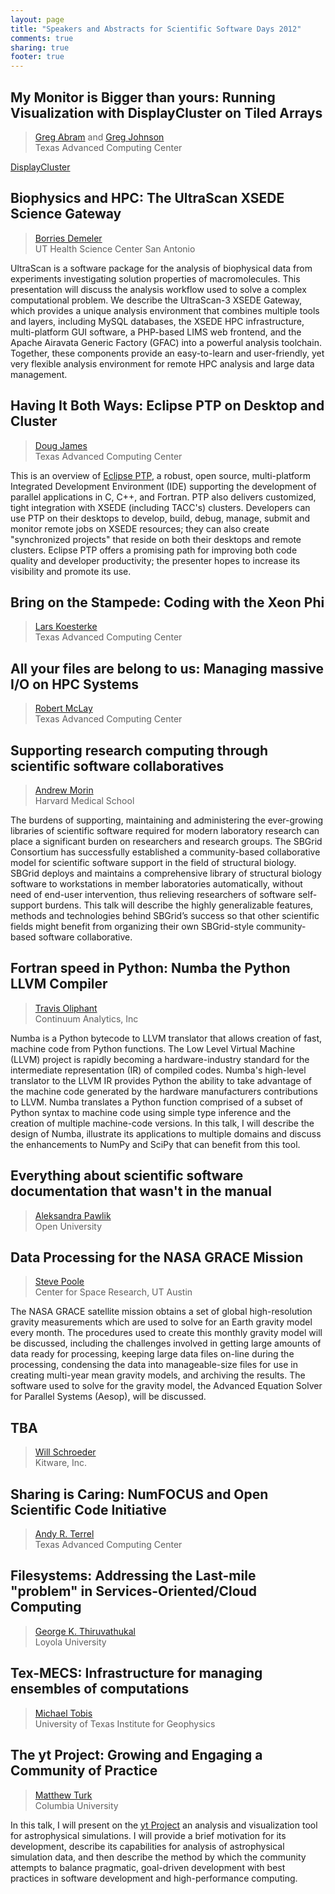 ```yaml
---
layout: page
title: "Speakers and Abstracts for Scientific Software Days 2012"
comments: true
sharing: true
footer: true
---
```


## <a id="abram"></a>My Monitor is Bigger than yours: Running Visualization with DisplayCluster on Tiled Arrays 

>  [Greg Abram](http://www.tacc.utexas.edu/staff/gregory-d.-abram) and [Greg Johnson](http://www.tacc.utexas.edu/staff/greg-p.-johnson)</a>  
> Texas Advanced Computing Center

[DisplayCluster](https://github.com/TACC/DisplayCluster)

##  <a id="demeler"></a>Biophysics and HPC: The UltraScan XSEDE Science Gateway

> [Borries Demeler](http://www.demeler.uthscsa.edu/)  
> UT Health Science Center San Antonio

UltraScan is a software package for the analysis of biophysical data from experiments investigating solution properties of macromolecules. This presentation will discuss the analysis workflow used to solve a complex computational problem. We describe the UltraScan-3 XSEDE Gateway, which provides a unique analysis environment that  combines multiple tools and layers, including MySQL databases, the XSEDE HPC infrastructure, multi-platform GUI software, a PHP-based LIMS web frontend, and the Apache Airavata Generic Factory (GFAC) into a powerful analysis toolchain. Together, these components provide an easy-to-learn and user-friendly, yet very flexible analysis environment for remote HPC analysis and large data management.

## <a id="james"></a>Having It Both Ways: Eclipse PTP on Desktop and Cluster

> [Doug James](http://www.tacc.utexas.edu/staff/douglas-james)  
> Texas Advanced Computing Center

This is an overview of [Eclipse PTP](www.eclipse.org/ptp), a robust, open source, multi-platform Integrated Development Environment (IDE) supporting the development of parallel applications in C, C++, and Fortran.  PTP also delivers customized, tight integration with XSEDE (including TACC's) clusters. Developers can use PTP on their desktops to develop, build, debug, manage, submit and monitor remote jobs on XSEDE resources; they can also create "synchronized projects" that reside on both their desktops and remote clusters. Eclipse PTP offers a promising path for improving both code quality and developer productivity; the presenter hopes to increase its visibility and promote its use.


## <a id="koesterke"></a>Bring on the Stampede: Coding with the Xeon Phi

> [Lars Koesterke](http://www.tacc.utexas.edu/staff/lars-koesterke)  
> Texas Advanced Computing Center

## <a id="mclay"></a>All your files are belong to us: Managing massive I/O on HPC Systems

> [Robert McLay](http://www.tacc.utexas.edu/staff/robert-mclay)  
> Texas Advanced Computing Center

## <a id="morin"></a>Supporting research computing through scientific software collaboratives

> [Andrew Morin](http://hkl.hms.harvard.edu/)  
> Harvard Medical School

The burdens of supporting, maintaining and administering the ever-growing
libraries of scientific software required for modern laboratory research can
place a significant burden on researchers and research groups.  The SBGrid
Consortium has successfully established a community-based collaborative model
for scientific software support in the field of structural biology. SBGrid
deploys and maintains a comprehensive library of structural biology software to
workstations in member laboratories automatically, without need of end-user
intervention, thus relieving researchers of software self-support burdens.
This talk will describe the highly generalizable features, methods and
technologies behind SBGrid’s success so that other scientific fields might
benefit from organizing their own SBGrid-style community-based software
collaborative.

## <a id="oliphant"></a>Fortran speed in Python: Numba the Python LLVM Compiler

> [Travis Oliphant](http://www.continuum.io/our-team.html#travis)  
> Continuum Analytics, Inc

Numba is a Python bytecode to LLVM translator that allows creation of fast, machine code from Python functions. The Low Level Virtual Machine (LLVM) project is rapidly becoming a hardware-industry standard for the intermediate representation (IR) of compiled codes. Numba's high-level translator to the LLVM IR provides Python the ability to take advantage of the machine code generated by the hardware manufacturers contributions to LLVM. Numba translates a Python function comprised of a subset of Python syntax to machine code using simple type inference and the creation of multiple machine-code versions. In this talk, I will describe the design of Numba, illustrate its applications to multiple domains and discuss the enhancements to NumPy and SciPy that can benefit from this tool.

## <a id="pawlik"></a>Everything about scientific software documentation that wasn't in the manual

> [Aleksandra Pawlik](http://users.mct.open.ac.uk/anp58/)  
> Open University

## <a id="poole"></a>Data Processing for the NASA GRACE Mission

> [Steve Poole](http://www.csr.utexas.edu/info/staff/poole.html)  
> Center for Space Research, UT Austin

The NASA GRACE satellite mission obtains a set of global high-resolution
gravity measurements which are used to solve for an Earth gravity model every
month.  The procedures used to create this monthly gravity model will be
discussed, including the challenges involved in getting large amounts of data
ready for processing, keeping large data files on-line during the processing,
condensing the data into manageable-size files for use in creating multi-year
mean gravity models, and archiving the results.  The software used to solve for
the gravity model, the Advanced Equation Solver for Parallel Systems (Aesop),
will be discussed.

## <a id="schroeder"></a> TBA

> [Will Schroeder](http://www.kitware.com/company/team/schroeder.html)  
>  Kitware, Inc.

## <a id="terrel"></a>Sharing is Caring: NumFOCUS and Open Scientific Code Initiative

> [Andy R. Terrel](andy.terrel.us)  
> Texas Advanced Computing Center

## <a id="thiruvathukal"></a> Filesystems: Addressing the Last-mile "problem" in Services-Oriented/Cloud Computing

> [George K. Thiruvathukal](http://works.bepress.com/gkthiruvathukal/)  
> Loyola University

## <a id="tobis"></a>Tex-MECS: Infrastructure for managing ensembles of computations

> [Michael Tobis](http://www.ig.utexas.edu/people/staff/tobis/)  
> University of Texas Institute for Geophysics

## <a id="turk"></a> The yt Project: Growing and Engaging a Community of Practice

> [Matthew Turk](https://sites.google.com/site/matthewturk/)  
> Columbia University

In this talk, I will present on the [yt Project](http://yt-project.org/) an
analysis and visualization tool for astrophysical simulations.  I will provide
a brief motivation for its development, describe its capabilities for analysis
of astrophysical simulation data, and then describe the method by which the
community attempts to balance pragmatic, goal-driven development with best
practices in software development and high-performance computing.
